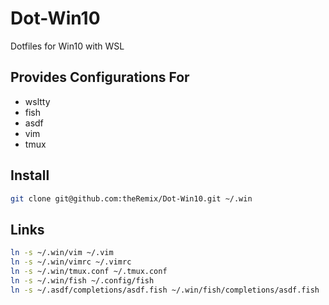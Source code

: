 # Dot-Win10

Dotfiles for Win10 with WSL


## Provides Configurations For

- wsltty
- fish
- asdf
- vim
- tmux

## Install

```sh
git clone git@github.com:theRemix/Dot-Win10.git ~/.win
```

## Links

```sh
ln -s ~/.win/vim ~/.vim
ln -s ~/.win/vimrc ~/.vimrc
ln -s ~/.win/tmux.conf ~/.tmux.conf
ln -s ~/.win/fish ~/.config/fish
ln -s ~/.asdf/completions/asdf.fish ~/.win/fish/completions/asdf.fish
```
